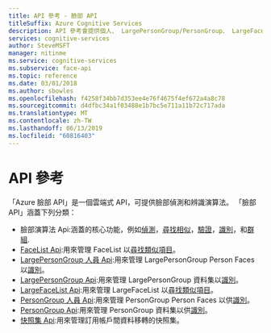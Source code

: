 ```yaml
---
title: API 參考 - 臉部 API
titleSuffix: Azure Cognitive Services
description: API 參考會提供個人、 LargePersonGroup/PersonGroup、 LargeFaceList/FaceList 和臉部演算法 Api 相關資訊。
services: cognitive-services
author: SteveMSFT
manager: nitinme
ms.service: cognitive-services
ms.subservice: face-api
ms.topic: reference
ms.date: 03/01/2018
ms.author: sbowles
ms.openlocfilehash: f4258f34bb7d353ee4e76f4675f4ef672a4a8c78
ms.sourcegitcommit: d4dfbc34a1f03488e1b7bc5e711a11b72c717ada
ms.translationtype: MT
ms.contentlocale: zh-TW
ms.lasthandoff: 06/13/2019
ms.locfileid: "60816403"
---
```

# <a name="api-reference"></a>API 參考

「Azure 臉部 API」是一個雲端式 API，可提供臉部偵測和辨識演算法。 「臉部 API」涵蓋下列分類：

- 臉部演算法 Api:涵蓋的核心功能，例如[偵測](https://westus.dev.cognitive.microsoft.com/docs/services/563879b61984550e40cbbe8d/operations/563879b61984550f30395236)，[尋找相似](https://westus.dev.cognitive.microsoft.com/docs/services/563879b61984550e40cbbe8d/operations/563879b61984550f30395237)，[驗證](https://westus.dev.cognitive.microsoft.com/docs/services/563879b61984550e40cbbe8d/operations/563879b61984550f3039523a)，[識別](https://westus.dev.cognitive.microsoft.com/docs/services/563879b61984550e40cbbe8d/operations/563879b61984550f30395239)，和[群組](https://westus.dev.cognitive.microsoft.com/docs/services/563879b61984550e40cbbe8d/operations/563879b61984550f30395238).
- [FaceList Api](https://westus.dev.cognitive.microsoft.com/docs/services/563879b61984550e40cbbe8d/operations/563879b61984550f3039524b):用來管理 FaceList 以[尋找類似項目](https://westus.dev.cognitive.microsoft.com/docs/services/563879b61984550e40cbbe8d/operations/563879b61984550f30395237)。
- [LargePersonGroup 人員 Api](https://westus.dev.cognitive.microsoft.com/docs/services/563879b61984550e40cbbe8d/operations/599adcba3a7b9412a4d53f40):用來管理 LargePersonGroup Person Faces 以[識別](https://westus.dev.cognitive.microsoft.com/docs/services/563879b61984550e40cbbe8d/operations/563879b61984550f30395239)。
- [LargePersonGroup Api](https://westus.dev.cognitive.microsoft.com/docs/services/563879b61984550e40cbbe8d/operations/599acdee6ac60f11b48b5a9d):用來管理 LargePersonGroup 資料集以[識別](https://westus.dev.cognitive.microsoft.com/docs/services/563879b61984550e40cbbe8d/operations/563879b61984550f30395239)。
- [LargeFaceList Api](https://westus.dev.cognitive.microsoft.com/docs/services/563879b61984550e40cbbe8d/operations/5a157b68d2de3616c086f2cc):用來管理 LargeFaceList 以[尋找類似項目](https://westus.dev.cognitive.microsoft.com/docs/services/563879b61984550e40cbbe8d/operations/563879b61984550f30395237)。
- [PersonGroup 人員 Api](https://westus.dev.cognitive.microsoft.com/docs/services/563879b61984550e40cbbe8d/operations/563879b61984550f3039523c):用來管理 PersonGroup Person Faces 以供[識別](https://westus.dev.cognitive.microsoft.com/docs/services/563879b61984550e40cbbe8d/operations/563879b61984550f30395239)。
- [PersonGroup Api](https://westus.dev.cognitive.microsoft.com/docs/services/563879b61984550e40cbbe8d/operations/563879b61984550f30395244):用來管理 PersonGroup 資料集以供[識別](https://westus.dev.cognitive.microsoft.com/docs/services/563879b61984550e40cbbe8d/operations/563879b61984550f30395239)。
- [快照集 Api](https://westus.dev.cognitive.microsoft.com/docs/services/563879b61984550e40cbbe8d/operations/snapshot-take):用來管理訂用帳戶間資料移轉的快照集。
